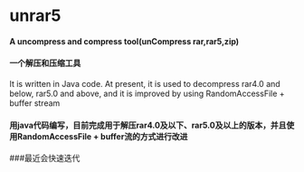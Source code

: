 # unrar5


#### A uncompress and compress tool(unCompress rar,rar5,zip)

#### 一个解压和压缩工具

 It is written in Java code. At present, it is used to decompress rar4.0 and below, rar5.0 and above,
 and it is improved by using RandomAccessFile + buffer stream

#### 用java代码编写，目前完成用于解压rar4.0及以下、rar5.0及以上的版本，并且使用RandomAccessFile + buffer流的方式进行改进

###最近会快速迭代
